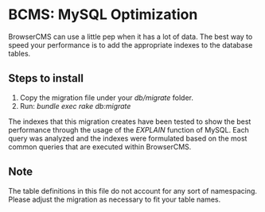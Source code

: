 # BCMS: MySQL Optimization

BrowserCMS can use a little pep when it has a lot of data.  The best way to speed your performance is to add the appropriate indexes to the database tables.

## Steps to install

1. Copy the migration file under your *db/migrate* folder.
2. Run: *bundle exec rake db:migrate*

The indexes that this migration creates have been tested to show the best performance through the usage of the *EXPLAIN* function of MySQL.  Each query was analyzed and the indexes were formulated based on the most common queries that are executed within BrowserCMS.

## Note

The table definitions in this file do not account for any sort of namespacing.  Please adjust the migration as necessary to fit your table names.